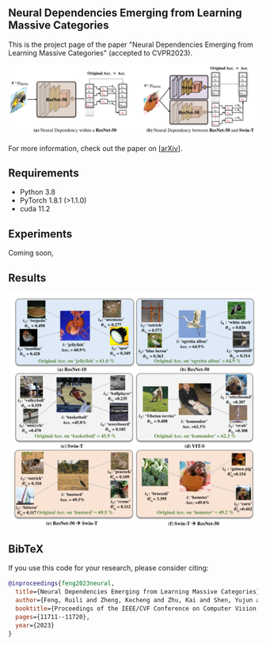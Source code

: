 ## Neural Dependencies Emerging from Learning Massive Categories
This is the project page of the paper "Neural Dependencies Emerging from Learning Massive Categories" (accepted to CVPR2023).

<p align="middle">
    <img src="assets/fig1.png">
</p>

For more information, check out the paper on [[arXiv](https://arxiv.org/abs/2211.12339)].

## Requirements

- Python 3.8
- PyTorch 1.8.1 (>1.1.0)
- cuda 11.2

## Experiments
Coming soon,

## Results
<p align="middle">
    <img src="assets/fig2.png">
</p>
   
## BibTeX
If you use this code for your research, please consider citing:
````BibTeX
@inproceedings{feng2023neural,
  title={Neural Dependencies Emerging from Learning Massive Categories},
  author={Feng, Ruili and Zheng, Kecheng and Zhu, Kai and Shen, Yujun and Zhao, Jian and Huang, Yukun and Zhao, Deli and Zhou, Jingren and Jordan, Michael and Zha, Zheng-Jun},
  booktitle={Proceedings of the IEEE/CVF Conference on Computer Vision and Pattern Recognition},
  pages={11711--11720},
  year={2023}
}
````

